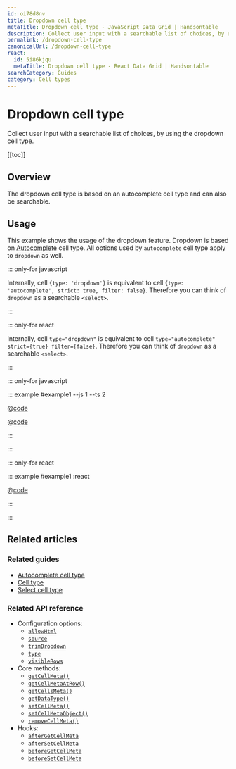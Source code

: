 ```yaml
---
id: oi78d8nv
title: Dropdown cell type
metaTitle: Dropdown cell type - JavaScript Data Grid | Handsontable
description: Collect user input with a searchable list of choices, by using the dropdown cell type.
permalink: /dropdown-cell-type
canonicalUrl: /dropdown-cell-type
react:
  id: 5i86kjqu
  metaTitle: Dropdown cell type - React Data Grid | Handsontable
searchCategory: Guides
category: Cell types
---
```


# Dropdown cell type

Collect user input with a searchable list of choices, by using the dropdown cell type.

[[toc]]

## Overview

The dropdown cell type is based on an autocomplete cell type and can also be searchable.

## Usage

This example shows the usage of the dropdown feature. Dropdown is based on [Autocomplete](@/guides/cell-types/autocomplete-cell-type/autocomplete-cell-type.md) cell type. All options used by `autocomplete` cell type apply to `dropdown` as well.

::: only-for javascript

Internally, cell `{type: 'dropdown'}` is equivalent to cell `{type: 'autocomplete', strict: true, filter: false}`. Therefore you can think of `dropdown` as a searchable `<select>`.

:::

::: only-for react

Internally, cell `type="dropdown"` is equivalent to cell `type="autocomplete" strict={true} filter={false}`. Therefore you can think of `dropdown` as a searchable `<select>`.

:::

::: only-for javascript

::: example #example1 --js 1 --ts 2

@[code](@/content/guides/cell-types/dropdown-cell-type/javascript/example1.js)

@[code](@/content/guides/cell-types/dropdown-cell-type/javascript/example1.ts)

:::

:::

::: only-for react

::: example #example1 :react

@[code](@/content/guides/cell-types/dropdown-cell-type/react/example1.jsx)

:::

:::

## Related articles

### Related guides

<div class="boxes-list gray">

- [Autocomplete cell type](@/guides/cell-types/autocomplete-cell-type/autocomplete-cell-type.md)
- [Cell type](@/guides/cell-types/cell-type/cell-type.md)
- [Select cell type](@/guides/cell-types/select-cell-type/select-cell-type.md)

</div>

### Related API reference

- Configuration options:
  - [`allowHtml`](@/api/options.md#allowhtml)
  - [`source`](@/api/options.md#source)
  - [`trimDropdown`](@/api/options.md#trimdropdown)
  - [`type`](@/api/options.md#type)
  - [`visibleRows`](@/api/options.md#visiblerows)
- Core methods:
  - [`getCellMeta()`](@/api/core.md#getcellmeta)
  - [`getCellMetaAtRow()`](@/api/core.md#getcellmetaatrow)
  - [`getCellsMeta()`](@/api/core.md#getcellsmeta)
  - [`getDataType()`](@/api/core.md#getdatatype)
  - [`setCellMeta()`](@/api/core.md#setcellmeta)
  - [`setCellMetaObject()`](@/api/core.md#setcellmetaobject)
  - [`removeCellMeta()`](@/api/core.md#removecellmeta)
- Hooks:
  - [`afterGetCellMeta`](@/api/hooks.md#aftergetcellmeta)
  - [`afterSetCellMeta`](@/api/hooks.md#aftersetcellmeta)
  - [`beforeGetCellMeta`](@/api/hooks.md#beforegetcellmeta)
  - [`beforeSetCellMeta`](@/api/hooks.md#beforesetcellmeta)
